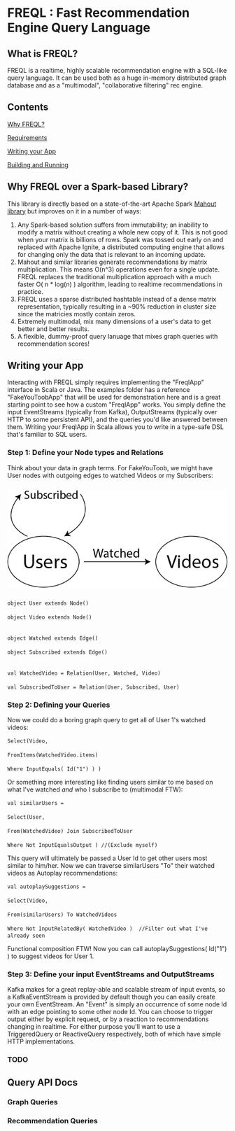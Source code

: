 # FREQL : Fast Recommendation Engine Query Language

## What is FREQL?

FREQL is a realtime, highly scalable recommendation engine with a SQL-like query language.  It can be used both as a huge in-memory distributed graph database and as a "multimodal", "collaborative filtering" rec engine.

## Contents

[Why FREQL?](doc/why-freql-over-a-spark-based-library?)

[Requirements](doc/requirements.md)

[Writing your App](writing-your-app)

[Building and Running](doc/build_and_run.md)

## Why FREQL over a Spark-based Library?

This library is directly based on a state-of-the-art Apache Spark [Mahout library](https://mahout.apache.org/docs/latest/algorithms/reccomenders/) but improves on it in a number of ways:

1. Any Spark-based solution suffers from immutability; an inability to modify a matrix without creating a whole new copy of it. This is not good when your matrix is billions of rows.  Spark was tossed out early on and replaced with Apache Ignite, a distributed computing engine that allows for changing only the data that is relevant to an incoming update.
2. Mahout and similar libraries generate recommendations by matrix multiplication.  This means O(n^3) operations even for a single update.  FREQL replaces the traditional multiplication approach with a much faster O( n * log(n) ) algorithm, leading to realtime recommendations in practice.
3. FREQL uses a sparse distributed hashtable instead of a dense matrix representation, typically resulting in a ~90% reduction in cluster size since the matricies mostly contain zeros.
4. Extremely multimodal, mix many dimensions of a user's data to get better and better results.
5. A flexible, dummy-proof query lanuage that mixes graph queries with recommendation scores!

## Writing your App

Interacting with FREQL simply requires implementing the "FreqlApp" interface in Scala or Java.
The examples folder has a reference "FakeYouToobApp" that will be used for demonstration here
and is a great starting point to see how a custom "FreqlApp" works.
You simply define the input EventStreams (typically from Kafka), OutputStreams
(typically over HTTP to some persistent API), and the queries you'd like answered between them.
Writing your FreqlApp in Scala allows you to write in a type-safe DSL that's familiar to SQL users.

### Step 1: Define your Node types and Relations

Think about your data in graph terms.  For FakeYouToob, we might have User nodes with outgoing edges to watched Videos or my Subscribers:

#####
![YouToob example graph](doc/ut_graph.png)
#####


    object User extends Node()

    object Video extends Node()


    object Watched extends Edge()

    object Subscribed extends Edge()


    val WatchedVideo = Relation(User, Watched, Video)

    val SubscribedToUser = Relation(User, Subscribed, User)

### Step 2: Defining your Queries
Now we could do a boring graph query to get all of User 1's watched videos:

    Select(Video,

    FromItems(WatchedVideo.items)

    Where InputEquals( Id("1") ) )

Or something more interesting like finding users similar to me based on what I've watched *and* who I subscribe to (multimodal FTW):

    val similarUsers =

    Select(User,

    From(WatchedVideo) Join SubscribedToUser

    Where Not InputEqualsOutput ) //(Exclude myself)

This query will ultimately be passed a User Id to get other users most similar to him/her.  Now we can traverse similarUsers "To" their watched videos as Autoplay recommendations:

    val autoplaySuggestions =

    Select(Video,

    From(similarUsers) To WatchedVideos

    Where Not InputRelatedBy( WatchedVideo )  //Filter out what I've already seen


Functional composition FTW!  Now you can call autoplaySuggestions( Id("1") ) to suggest videos for User 1.

### Step 3: Define your input EventStreams and OutputStreams

Kafka makes for a great replay-able and scalable stream of input events,
so a KafkaEventStream is provided by default though you can easily create your own EventStream.
An "Event" is simply an occurrence of some node Id with an edge pointing to some other node Id.
You can choose to trigger output either by explicit request, or by a reaction to
recommendations changing in realtime.  For either purpose you'll want to use a
TriggeredQuery or ReactiveQuery respectively, both of which have simple HTTP implementations.

### TODO

## Query API Docs

### Graph Queries

### Recommendation Queries
